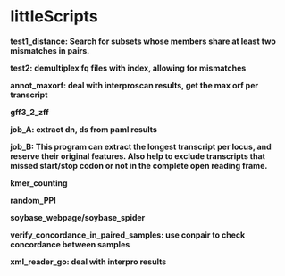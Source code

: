 # littleScripts

**test1_distance: Search for subsets whose members share at least two mismatches in pairs.**

**test2: demultiplex fq files with index, allowing for mismatches**

**annot_maxorf: deal with interproscan results, get the max orf per transcript**

**gff3_2_zff**

**job_A: extract dn, ds from paml results**

**job_B: This program can extract the longest transcript per locus, and reserve their original features. Also help to exclude transcripts that missed start/stop codon or not in the complete open reading frame.**

**kmer_counting**

**random_PPI**

**soybase_webpage/soybase_spider**

**verify_concordance_in_paired_samples: use conpair to check concordance between samples**

**xml_reader_go: deal with interpro results**
